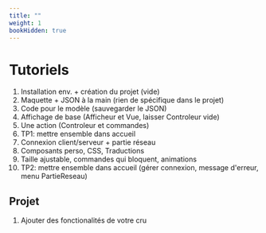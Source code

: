 ```yaml
---
title: ""
weight: 1
bookHidden: true
---
```



# Tutoriels

1. Installation env. + création du projet (vide)
2. Maquette + JSON à la main (rien de spécifique dans le projet)
3. Code pour le modèle (sauvegarder le JSON)
4. Affichage de base (Afficheur et Vue, laisser Controleur vide)
5. Une action (Controleur et commandes)
6. TP1: mettre ensemble dans accueil
7. Connexion client/serveur + partie réseau
8. Composants perso, CSS, Traductions
9. Taille ajustable, commandes qui bloquent, animations
10. TP2: mettre ensemble dans accueil (gérer connexion, message d'erreur, menu PartieReseau)

## Projet

1. Ajouter des fonctionalités de votre cru
